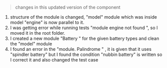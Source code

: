 >changes in this updated version of the component 
1. structure of the module is changed, "model" module which was inside model "engine" is now parallel to it. 
2. I was getting error while running tests "module engine not found ", so I moved it in the root folder.
3. I created a new module "Battery " for the given battery types and clean the "model" module 
4. I found an error in the "module. Palindrome " , it is given that it uses "spindler battery" but I found the condition "nubbin battery" is written 
    so I correct it and also changed the test case


